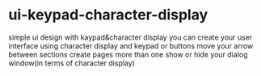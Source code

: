 # ui-keypad-character-display
simple ui design with kaypad&amp;character display
you can create your user interface using character display and keypad or buttons
move your arrow between sections
create pages more than one
show or hide your dialog window(in terms of character display)
